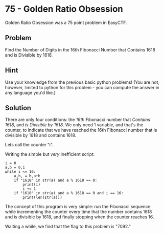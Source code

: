 # 75 - Golden Ratio Obsession

Golden Ratio Obsession was a 75 point problem in EasyCTF.

## Problem

Find the Number of Digits in the 16th Fibonacci Number that Contains 1618 and is Divisible by 1618.

## Hint

Use your knowledge from the previous basic python problems! (You are not, however, limited to python for this problem - you can compute the answer in any language you'd like.)

## Solution

There are only four conditions:  the *16th* Fibonacci number that *Contains 1618*, and *is Divisible by 1618*.  We only need 1 variable, and that's the counter, to indicate that we have reached the 16th Fibonacci number that is divisible by 1618 and contains 1618.

Lets call the counter "i". 

Writing the simple but *very* inefficient script: 

    i = 0
    a,b = 0,1
    while i <= 16:
        a,b, = b,a+b
        if "1618" in str(a) and a % 1618 == 0:
            print(i)
            i += 1
        if "1618" in str(a) and a % 1618 == 0 and i == 16:
            print(len(str(a)))


The concept of this program is very simple:  run the Fibonacci sequence while incrementing the counter every time that the number contains 1618 and is divisible by 1618, and finally stopping when the counter reaches 16.

Waiting a while,  we find that the flag to this problem is "7092."

        
